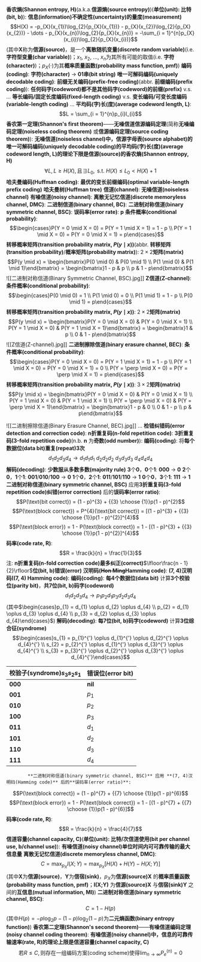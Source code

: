 **香农熵(Shannon entropy, H)**(a.k.a.**信源熵(source entropy)**)(**单位(unit): 比特(bit, b)**): **信息(information)不确定性(uncertainty)的量度(measurement)**
$$H(X) = -p_{X}(x_{1})\log_{2}{p_{X}(x_{1})} - p_{X}(x_{2})\log_{2}{p_{X}(x_{2})} - \dots - p_{X}(x_{n})\log_{2}{p_{X}(x_{n})} = -\sum_{i = 1}^{n}p_{X}(x_{i})\log_{2}{p_{X}(x_{i})}$$
(其中**X**称为**信源(source)**，是一个**离散随机变量(discrete random variable)**(i.e. **字符型变量(char variable)**)；$x_{1}$, $x_{2}$, $\dots$, $x_{n}$为其所有可能的取值(i.e. **字符(character)**)；$p_{X}(\cdot)$为其**概率质量函数(probability mass function, pmf)**)
**编码(coding)**: **字符(character)** $\rightarrow$ **01串(bit string)**
	**唯一可解码编码(uniquely decodable coding)**:
		**前缀无关编码(prefix-free coding)**(abbr. **前缀编码(prefix coding)**): **任何码字(codeword)都不是其他码字(codeword)的前缀(prefix)** v.s. $\dots$
		**等长编码/固定长度编码(fixed-length coding)** v.s. **变长编码/可变长度编码(variable-length coding)**
	$\dots$
**平均码(字)长(度)(average codeword length, L)**:
$$L = \sum_{i = 1}^{n}p_{i}l_{i}$$
**香农第一定理(Shannon's first theorem)**——**无噪信道信源编码定理**(简称**无噪编码定理(noiseless coding theorem)** 或**信源编码定理(source coding theorem)**): **无噪信道(noiseless channel)中，信源字母表(source alphabet)的唯一可解码编码(uniquely decodable coding)的平均码(字)长(度)(average codeword length, L)的理论下限是信源(source)的香农熵(Shannon entropy, H)**
$$\forall{L}, L \geq H(X), \text{且}\exists{L_{0}}, \text{ s.t. }H(X) \leq L_{0} < H(X) + 1$$
**哈夫曼编码(Huffman coding)**: **最优的变长前缀编码(optimal variable-length prefix coding)**
	**哈夫曼树(Huffman tree)**
**信道(channel)**:
	**无噪信道(noiseless channel)**
	**有噪信道(noisy channel)**:
		**离散无记忆信道(discrete memoryless channel, DMC)**:
			**二进制信道(binary channel, BC)**:
				**二进制对称信道(binary symmetric channel, BSC)**:
					**误码率(error rate)**: **p**
					**条件概率(conditional probability)**:
$$\begin{cases}P(Y = 0 \mid X = 0) = P(Y = 1 \mid X = 1) = 1 - p \\ P(Y = 1 \mid X = 0) = P(Y = 0 \mid X = 1) = p\end{cases}$$
					**转移概率矩阵(transition probability matrix, $P(y \mid x)$)**(abbr. **转移矩阵(transition probability)**/**概率矩阵(probability matrix)**): $2 \times 2$**矩阵(matrix)**
$$P(y \mid x) = \begin{bmatrix}P(0 \mid 0) & P(0 \mid 1) \\ P(1 \mid 0) & P(1 \mid 1)\end{bmatrix} = \begin{bmatrix}1 - p & p \\ p & 1 - p\end{bmatrix}$$
![[二进制对称信道(Binary Symmetric Channel, BSC).jpg]]
				**Z信道(Z-channel)**:
					**条件概率(conditional probability)**:
$$\begin{cases}P(0 \mid 0) = 1 \\ P(1 \mid 0) = 0 \\ P(1 \mid 1) = 1 - p \\ P(0 \mid 1) = p\end{cases}$$
						**转移概率矩阵(transition probability matrix, $P(y \mid x)$)**: $2 \times 2$**矩阵(matrix)**
$$P(y \mid x) = \begin{bmatrix}P(Y = 0 \mid X = 0) & P(Y = 0 \mid X = 1) \\ P(Y = 1 \mid X = 0) & P(Y = 1 \mid X = 1)\end{bmatrix} = \begin{bmatrix}1 & p \\ 0 & 1 - p\end{bmatrix}$$
![[Z信道(Z-channel).jpg]]
			**二进制擦除信道(binary erasure channel, BEC)**:
				**条件概率(conditional probability)**:
$$\begin{cases}P(Y = 0 \mid X = 0) = P(Y = 1 \mid X = 1) = 1 - p \\ P(Y = 1 \mid X = 0) = P(Y = 0 \mid X = 1) = 0 \\ P(Y = \perp \mid X = 0) = P(Y = \perp \mid X = 1) = p\end{cases}$$
				**转移概率矩阵(transition probability matrix, $P(y \mid x)$)**: $3 \times 2$**矩阵(matrix)**
$$P(y \mid x) = \begin{bmatrix}P(Y = 0 \mid X = 0) & P(Y = 0 \mid X = 1) \\ P(Y = 1 \mid X = 0) & P(Y = 1 \mid X = 1) \\ P(Y = \perp \mid X = 0) & P(Y = \perp \mid X = 1)\end{bmatrix} = \begin{bmatrix}1 - p & 0 \\ 0 & 1 - p \\ p & p\end{bmatrix}$$

![[二进制擦除信道(Binary Erasure Channel, BEC).jpg]]
		$\dots$
**检错纠错码(error detection and correction code)**:
	**n折重复码(n-fold repetition code)**:
		**3折重复码(3-fold repetition code)**(n.b. **n** 为**奇数(odd number)**):
			**编码(coding)**: 将**每个数据位(data bit)重复(repeat)3次**
$$d_{1}d_{2}d_{3}d_{4} \rightarrow d_{1}d_{1}d_{1} \ d_{2}d_{2}d_{2} \ d_{3}d_{3}d_{3} \ d_{4}d_{4}d_{4}$$
			**解码(decoding)**: **少数服从多数多数(majority rule)**
				**3**个**0**，**0**个**1**: **000** $\rightarrow$ **0**
				**2**个**0**，**1**个**1**: **001**/**010**/**100** $\rightarrow$ **0**
				**1**个**0**，**2**个**1**: **011**/**101**/**110** $\rightarrow$ **1**
				**0**个**0**，**3**个**1**: **111** $\rightarrow$ **1**
			**二进制对称信道(binary symmetric channel, BSC)** 应用**3折重复码(3-fold repetition code)纠错(error correction)** 后的**误码率(error ratio)**:
$$P(\text{bit correct}) = (1 - p)^{3} + {{3} \choose {1}}p(1 - p)^{2}$$
$$P(\text{block correct}) = P^{4}(\text{bit correct}) = [(1 - p)^{3} + {{3} \choose {1}}p(1 - p)^{2}]^{4}$$
$$P(\text{block error}) = 1 - P(\text{block correct}) = 1 - [(1 - p)^{3} + {{3} \choose {1}}p(1 - p)^{2}]^{4}$$
			**码率(code rate, R)**:
$$R = \frac{k}{n} = \frac{1}{3}$$
		注: **n折重复码(n-fold correction code)最多纠正(correct)**$\lfloor\frac{n - 1}{2}\rfloor$**位(bit, b)错误(error)**
	**汉明码(~~Hon Ming~~Hamming code)**:
		**(7, 4)汉明码((7, 4) Hamming code)**:
			**编码(coding)**: **每4个数据位(data bit)** 计算**3个校验位(parity bit)**，**共7位(bit, b)码字(codeword)**
$$d_{1}d_{2}d_{3}d_{4} \rightarrow p_{1}p_{2}d_{1}p_{3}d_{2}d_{3}d_{4}$$(其中$\begin{cases}p_{1} = d_{1} \oplus d_{2} \oplus d_{4} \\ p_{2} = d_{1} \oplus d_{3} \oplus d_{4} \\ p_{3} = d_{2} \oplus d_{3} \oplus d_{4}\end{cases}$)
			**解码(decoding)**: **每7位(bit, b)码字(codeword)** 计算**3位综合征(syndrome)**
$$\begin{cases}s_{1} = p_{1}^{'} \oplus d_{1}^{'} \oplus d_{2}^{'} \oplus d_{4}^{'} \\ s_{2} = p_{2}^{'} \oplus d_{1}^{'} \oplus d_{3}^{'} \oplus d_{4}^{'} \\ s_{3} = p_{3}^{'} \oplus d_{2}^{'} \oplus d_{3}^{'} \oplus d_{4}^{'}\end{cases}$$

| 校验子(syndrome)$s_{3}s_{2}s_{1}$ | 错误位(error bit) |
| ------------------------------ | -------------- |
| **000**                        | **nil**        |
| **001**                        | $p_{1}$        |
| **010**                        | $p_{2}$        |
| **100**                        | $p_{3}$        |
| **011**                        | $d_{1}$        |
| **101**                        | $d_{2}$        |
| **110**                        | $d_{3}$        |
| **111**                        | $d_{4}$        |
			**二进制对称信道(binary symmetric channel, BSC)** 应用 **(7, 4)汉明码(Hamming code)** 后的**误码率(error ratio)**:
$$P(\text{block correct}) = (1 - p)^{7} + {{7} \choose {1}}p(1 - p)^{6}$$
$$P(\text{block error}) = 1 - P(\text{block correct}) = 1 - [(1 - p)^{7} + {{7} \choose {1}}p(1 - p)^{6}]$$
			**码率(code rate, R)**:
$$R = \frac{k}{n} = \frac{4}{7}$$
 **信道容量(channel capacity, C)**(**单位(unit): 比特/次信道使用(bit per channel use, b/channel use)**): **有噪信道(noisy channel)单位时间内可可靠传输的最大信息量**
	 **离散无记忆信道(discrete memoryless channel, DMC)**:
$$C = \max_{p_{X}}I(X;Y) = \max_{p_{X}}[H(X) + H(Y) - H(X;Y)]$$
	(其中**X**为**信源(source)**，**Y**为**信宿(sink)**，$p_{X}$为**信源(source)X** 的**概率质量函数(probability mass function, pmf)**；**I(X;Y)** 为**信源(source)X** 与**信宿(sink)Y** 之间的**互信息(mutual information, MI)**)
		**二进制对称信道(binary symmetric channel, BSC)**:
$$C = 1 - H(p)$$
		(其中$H(p) = -p\log_{2}{p} - (1 - p)\log_{2}(1 - p)$为**二元熵函数(binary entropy function)**)
**香农第二定理(Shannon's second theorem)**——**有噪信道编码定理(noisy channel coding theorem)**: **有噪信道(noisy channel)中，信息的可靠传输速率(rate, R)的理论上限是信道容量(channel capacity, C)**
$$\text{若}R \leq C, \text{则存在一组编码方案(coding scheme)使得}\lim_{n \to \infty}P_{e}^{(n)} = 0$$
